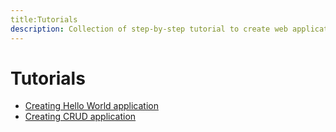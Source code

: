 ```yaml
---
title:Tutorials
description: Collection of step-by-step tutorial to create web application from scratch using Fano Framework
---
```


<h1 class="major">Tutorials</h1>

- [Creating Hello World application](/tutorials/hello-world-application)
- [Creating CRUD application](/tutorials/creating-crud-application)
